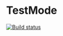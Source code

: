 # TestMode

[![Build status](https://ci.appveyor.com/api/projects/status/8t9p34xb2cxfxeun?svg=true)](https://ci.appveyor.com/project/lukashenkoolga/testmode)

